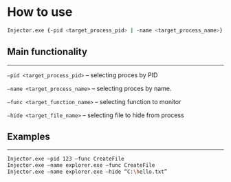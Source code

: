 # How to use
```bash
Injector.exe {-pid <target_process_pid> | -name <target_process_name>} {-func <target_function_name> | -hide <target_file_name | -func <target_function_name> -hide <target_file_name>}
```


## Main functionality
____
```–pid <target_process_pid>``` – selecting proces by PID

```–name <target_process_name>``` – selecting proces by name.

```–func <target_function_name>``` – selecting function to monitor

```–hide <target_file_name>``` – selecting file to hide from process


## Examples
_____
```bash
Injector.exe –pid 123 –func CreateFile
Injector.exe –name explorer.exe –func CreateFile
Injector.exe –name explorer.exe –hide “C:\hello.txt”
```
